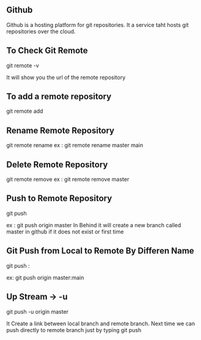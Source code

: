 ## Github
Github is a hosting platform for git repositories. It a service taht hosts git repositories over the cloud.


## To Check Git Remote

git remote -v

It will show you the url of the remote repository


## To add a remote repository

git remote add <any remote name> <url>


## Rename Remote Repository

git remote rename <old remote name> <new remote name>
ex : git remote rename master main


## Delete Remote Repository

git remote remove <remote name>
ex : git remote remove master 


## Push to Remote Repository

git push  <remote name> <branch name> 

ex : git push origin master 
In Behind it will create a new branch called master in github if it does not exist or first time


## Git Push from Local to Remote By Differen Name

git push <remote name> <local branch name>:<remote branch name>

ex: git push origin master:main


## Up Stream -> -u

git push -u origin master

It Create a link between local branch and remote branch. Next time we can push directly to remote branch just by typing git push

